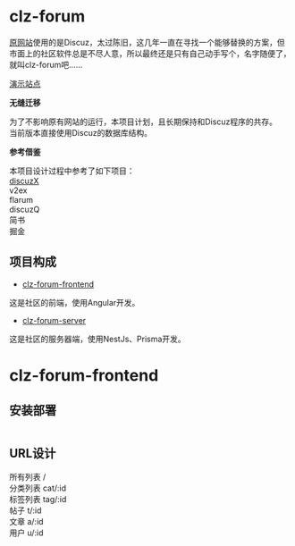 # clz-forum  
[原网站](https://www.arduino.cn/)使用的是Discuz，太过陈旧，这几年一直在寻找一个能够替换的方案，但市面上的社区软件总是不尽人意，所以最终还是只有自己动手写个，名字随便了，就叫clz-forum吧......  

[演示站点](https://c.arduino.cn/)  

**无缝迁移**  

为了不影响原有网站的运行，本项目计划，且长期保持和Discuz程序的共存。  
当前版本直接使用Discuz的数据库结构。  

**参考借鉴**  

本项目设计过程中参考了如下项目：  
[discuzX](https://www.discuz.net/library/library/database/x3/x3_index.htm)  
v2ex  
flarum  
discuzQ  
简书  
掘金  

## 项目构成

* [clz-forum-frontend](https://github.com/coloz/clz-forum-frontend)  

这是社区的前端，使用Angular开发。  

* [clz-forum-server](https://github.com/coloz/clz-forum-server)  

这是社区的服务器端，使用NestJs、Prisma开发。

# clz-forum-frontend

## 安装部署  

```
```

## URL设计  

所有列表  /  
分类列表  cat/:id  
标签列表  tag/:id  
帖子  t/:id  
文章  a/:id  
用户  u/:id  
